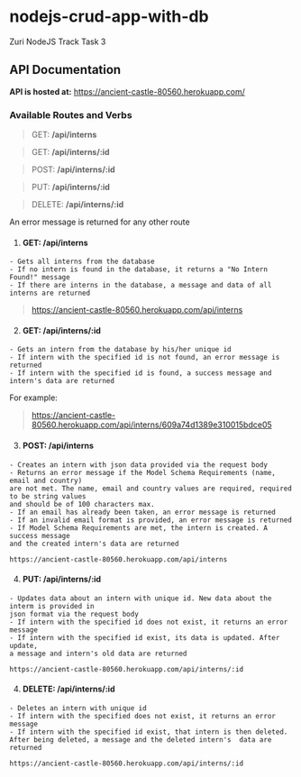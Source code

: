 # nodejs-crud-app-with-db
Zuri NodeJS Track Task 3

## API Documentation
**API is hosted at:** https://ancient-castle-80560.herokuapp.com/

### Available Routes and Verbs 

> GET: **/api/interns**

> GET: **/api/interns/:id**

> POST: **/api/interns/:id**

> PUT: **/api/interns/:id**

> DELETE: **/api/interns/:id**

An error message is returned for any other route

1. #### GET: /api/interns
```
- Gets all interns from the database
- If no intern is found in the database, it returns a "No Intern Found!" message
- If there are interns in the database, a message and data of all interns are returned
```
> <https://ancient-castle-80560.herokuapp.com/api/interns>


2. #### GET: /api/interns/:id
```
- Gets an intern from the database by his/her unique id
- If intern with the specified id is not found, an error message is returned
- If intern with the specified id is found, a success message and intern's data are returned
```
For example:
> <https://ancient-castle-80560.herokuapp.com/api/interns/609a74d1389e310015bdce05>


3. #### POST: /api/interns
```
- Creates an intern with json data provided via the request body
- Returns an error message if the Model Schema Requirements (name, email and country)
are not met. The name, email and country values are required, required to be string values
and should be of 100 characters max.
- If an email has already been taken, an error message is returned
- If an invalid email format is provided, an error message is returned
- If Model Schema Requirements are met, the intern is created. A success message
and the created intern's data are returned
```
```
https://ancient-castle-80560.herokuapp.com/api/interns
```

4. #### PUT: /api/interns/:id
```
- Updates data about an intern with unique id. New data about the interm is provided in
json format via the request body
- If intern with the specified id does not exist, it returns an error message
- If intern with the specified id exist, its data is updated. After update,
a message and intern's old data are returned
```
```
https://ancient-castle-80560.herokuapp.com/api/interns/:id
```


4. #### DELETE: /api/interns/:id
```
- Deletes an intern with unique id
- If intern with the specified does not exist, it returns an error message
- If intern with the specified id exist, that intern is then deleted.
After being deleted, a message and the deleted intern's  data are returned
```
```
https://ancient-castle-80560.herokuapp.com/api/interns/:id
```